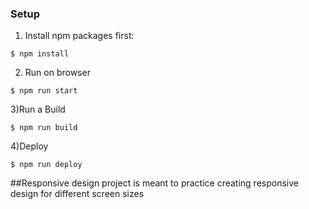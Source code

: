 ### Setup

1) Install npm packages first:
```
$ npm install
```

2) Run on browser
```
$ npm run start
```
3)Run a Build
```
$ npm run build
```

4)Deploy
```
$ npm run deploy
```

##Responsive design project is meant to practice creating responsive design for different screen sizes
